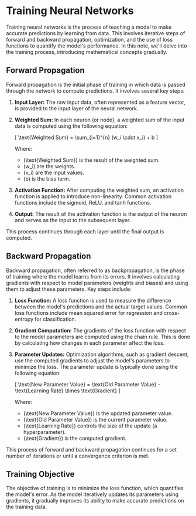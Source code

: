 
# Training Neural Networks

Training neural networks is the process of teaching a model to make accurate predictions by learning from data. This involves iterative steps of forward and backward propagation, optimization, and the use of loss functions to quantify the model's performance. In this note, we'll delve into the training process, introducing mathematical concepts gradually.

## Forward Propagation

Forward propagation is the initial phase of training in which data is passed through the network to compute predictions. It involves several key steps:

1. **Input Layer:** The raw input data, often represented as a feature vector, is provided to the input layer of the neural network.

2. **Weighted Sum:** In each neuron (or node), a weighted sum of the input data is computed using the following equation:
   
   \[ \text{Weighted Sum} = \sum_{i=1}^{n} (w_i \cdot x_i) + b \]

   Where:
   - \(\text{Weighted Sum}\) is the result of the weighted sum.
   - \(w_i\) are the weights.
   - \(x_i\) are the input values.
   - \(b\) is the bias term.

3. **Activation Function:** After computing the weighted sum, an activation function is applied to introduce non-linearity. Common activation functions include the sigmoid, ReLU, and tanh functions.

4. **Output:** The result of the activation function is the output of the neuron and serves as the input to the subsequent layer.

This process continues through each layer until the final output is computed.

## Backward Propagation

Backward propagation, often referred to as backpropagation, is the phase of training where the model learns from its errors. It involves calculating gradients with respect to model parameters (weights and biases) and using them to adjust these parameters. Key steps include:

1. **Loss Function:** A loss function is used to measure the difference between the model's predictions and the actual target values. Common loss functions include mean squared error for regression and cross-entropy for classification.

2. **Gradient Computation:** The gradients of the loss function with respect to the model parameters are computed using the chain rule. This is done by calculating how changes in each parameter affect the loss.

3. **Parameter Updates:** Optimization algorithms, such as gradient descent, use the computed gradients to adjust the model's parameters to minimize the loss. The parameter update is typically done using the following equation:

   \[ \text{New Parameter Value} = \text{Old Parameter Value} - \text{Learning Rate} \times \text{Gradient} \]

   Where:
   - \(\text{New Parameter Value}\) is the updated parameter value.
   - \(\text{Old Parameter Value}\) is the current parameter value.
   - \(\text{Learning Rate}\) controls the size of the update (a hyperparameter).
   - \(\text{Gradient}\) is the computed gradient.

This process of forward and backward propagation continues for a set number of iterations or until a convergence criterion is met.

## Training Objective

The objective of training is to minimize the loss function, which quantifies the model's error. As the model iteratively updates its parameters using gradients, it gradually improves its ability to make accurate predictions on the training data.

